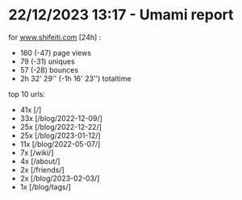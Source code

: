 # 22/12/2023 13:17 - Umami report
for www.shifeiti.com [24h] :

 - 160 (-47) page views
 - 79 (-31) uniques
 - 57 (-28) bounces
 - 2h 32' 29'' (-1h 16' 23'') totaltime


top 10 urls:
 - 41x [/]
 - 33x [/blog/2022-12-09/]
 - 25x [/blog/2022-12-22/]
 - 25x [/blog/2023-01-12/]
 - 11x [/blog/2022-05-07/]
 - 7x [/wiki/]
 - 4x [/about/]
 - 2x [/friends/]
 - 2x [/blog/2023-02-03/]
 - 1x [/blog/tags/]


